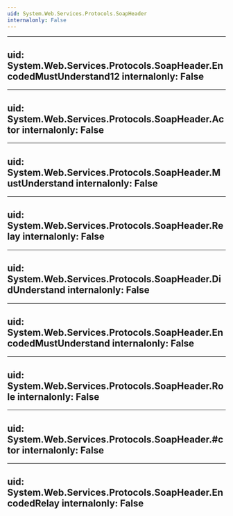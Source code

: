 ```yaml
---
uid: System.Web.Services.Protocols.SoapHeader
internalonly: False
---
```


---
uid: System.Web.Services.Protocols.SoapHeader.EncodedMustUnderstand12
internalonly: False
---

---
uid: System.Web.Services.Protocols.SoapHeader.Actor
internalonly: False
---

---
uid: System.Web.Services.Protocols.SoapHeader.MustUnderstand
internalonly: False
---

---
uid: System.Web.Services.Protocols.SoapHeader.Relay
internalonly: False
---

---
uid: System.Web.Services.Protocols.SoapHeader.DidUnderstand
internalonly: False
---

---
uid: System.Web.Services.Protocols.SoapHeader.EncodedMustUnderstand
internalonly: False
---

---
uid: System.Web.Services.Protocols.SoapHeader.Role
internalonly: False
---

---
uid: System.Web.Services.Protocols.SoapHeader.#ctor
internalonly: False
---

---
uid: System.Web.Services.Protocols.SoapHeader.EncodedRelay
internalonly: False
---
